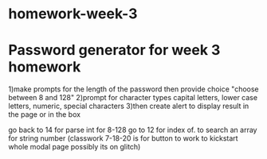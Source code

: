 # homework-week-3
# Password generator for week 3 homework

1)make prompts for the length of the password
then provide choice "choose between 8 and 128" 
2)prompt for character types capital letters, lower case letters, numeric, special characters
3)then create alert to display result in the page or in the box

go back to 14 for parse int for 8-128
go to 12 for index of. to search an array for string number
(classwork 7-18-20 is for button to work to kickstart whole modal page possibly its on glitch)
